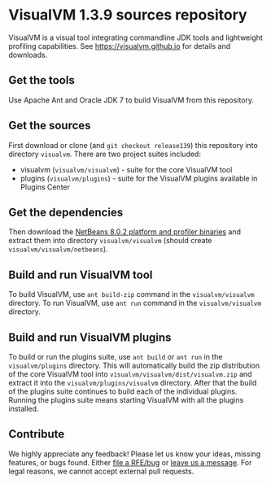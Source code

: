# VisualVM 1.3.9 sources repository

VisualVM is a visual tool integrating commandline JDK tools and lightweight profiling capabilities. See https://visualvm.github.io for details and downloads.

## Get the tools

Use Apache Ant and Oracle JDK 7 to build VisualVM from this repository.

## Get the sources

First download or clone (and `git checkout release139`) this repository into directory `visualvm`. There are two project suites included:
  * visualvm (`visualvm/visualvm`) - suite for the core VisualVM tool
  * plugins (`visualvm/plugins`) - suite for the VisualVM plugins available in Plugins Center

## Get the dependencies
  
Then download the [NetBeans 8.0.2 platform and profiler binaries](https://github.com/oracle/visualvm/releases/download/1.3.9/nb802_visualvm_02102016.zip) and extract them into directory `visualvm/visualvm` (should create `visualvm/visualvm/netbeans`).

## Build and run VisualVM tool

To build VisualVM, use `ant build-zip` command in the `visualvm/visualvm` directory. To run VisualVM, use `ant run` command in the `visualvm/visualvm` directory.

## Build and run VisualVM plugins

To build or run the plugins suite, use `ant build` or `ant run` in the `visualvm/plugins` directory. This will automatically build the zip distribution of the core VisualVM tool into `visualvm/visualvm/dist/visualvm.zip` and extract it into the `visualvm/plugins/visualvm` directory. After that the build of the plugins suite continues to build each of the individual plugins. Running the plugins suite means starting VisualVM with all the plugins installed.

## Contribute

We highly appreciate any feedback! Please let us know your ideas, missing features, or bugs found. Either [file a RFE/bug](https://github.com/oracle/visualvm/issues/new/choose) or [leave us a message](https://visualvm.github.io/feedback.html). For legal reasons, we cannot accept external pull requests.
